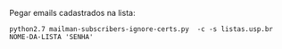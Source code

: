 Pegar emails cadastrados na lista:

    python2.7 mailman-subscribers-ignore-certs.py  -c -s listas.usp.br NOME-DA-LISTA 'SENHA'
